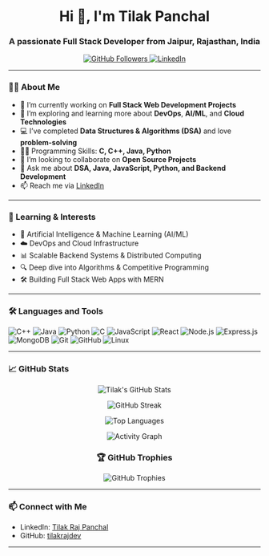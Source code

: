 <h1 align="center">Hi 👋, I'm Tilak Panchal</h1>
<h3 align="center">A passionate Full Stack Developer from Jaipur, Rajasthan, India</h3>

<p align="center">
  <a href="https://github.com/tilakrajdev">
    <img src="https://img.shields.io/github/followers/tilakrajdev?label=Follow&style=social" alt="GitHub Followers">
  </a>
  <a href="https://www.linkedin.com/in/tilak-raj-panchal-13360a250/">
    <img src="https://img.shields.io/badge/LinkedIn-Connect-blue?style=social&logo=linkedin" alt="LinkedIn">
  </a>
</p>

---

### 👨‍💻 About Me

- 🔭 I’m currently working on **Full Stack Web Development Projects**
- 🌱 I’m exploring and learning more about **DevOps**, **AI/ML**, and **Cloud Technologies**
- 💻 I’ve completed **Data Structures & Algorithms (DSA)** and love **problem-solving**
- 👨‍💻 Programming Skills: **C, C++, Java, Python**
- 👯 I’m looking to collaborate on **Open Source Projects**
- 💬 Ask me about **DSA, Java, JavaScript, Python, and Backend Development**
- 📫 Reach me via [LinkedIn](https://www.linkedin.com/in/tilak-raj-panchal-13360a250/)

---

### 🧠 Learning & Interests

- 🤖 Artificial Intelligence & Machine Learning (AI/ML)
- ☁️ DevOps and Cloud Infrastructure
- 📊 Scalable Backend Systems & Distributed Computing
- 🔍 Deep dive into Algorithms & Competitive Programming
- 🛠️ Building Full Stack Web Apps with MERN

---

### 🛠️ Languages and Tools

<p align="left">
  <img src="https://img.shields.io/badge/C++-00599C?style=for-the-badge&logo=c%2B%2B&logoColor=white" alt="C++">
  <img src="https://img.shields.io/badge/Java-ED8B00?style=for-the-badge&logo=java&logoColor=white" alt="Java">
  <img src="https://img.shields.io/badge/Python-3776AB?style=for-the-badge&logo=python&logoColor=white" alt="Python">
  <img src="https://img.shields.io/badge/C-00599C?style=for-the-badge&logo=c&logoColor=white" alt="C">
  <img src="https://img.shields.io/badge/JavaScript-F7DF1E?style=for-the-badge&logo=javascript&logoColor=black" alt="JavaScript">
  <img src="https://img.shields.io/badge/React-20232A?style=for-the-badge&logo=react&logoColor=61DAFB" alt="React">
  <img src="https://img.shields.io/badge/Node.js-339933?style=for-the-badge&logo=nodedotjs&logoColor=white" alt="Node.js">
  <img src="https://img.shields.io/badge/Express.js-404D59?style=for-the-badge" alt="Express.js">
  <img src="https://img.shields.io/badge/MongoDB-4EA94B?style=for-the-badge&logo=mongodb&logoColor=white" alt="MongoDB">
  <img src="https://img.shields.io/badge/Git-F05032?style=for-the-badge&logo=git&logoColor=white" alt="Git">
  <img src="https://img.shields.io/badge/GitHub-181717?style=for-the-badge&logo=github&logoColor=white" alt="GitHub">
  <img src="https://img.shields.io/badge/Linux-FCC624?style=for-the-badge&logo=linux&logoColor=black" alt="Linux">
</p>

---

### 📈 GitHub Stats

<div align="center">
  
  ![Tilak's GitHub Stats](https://github-readme-stats.vercel.app/api?username=tilakrajdev&show_icons=true&theme=tokyonight&include_all_commits=true&count_private=true&hide_border=true)
  
  ![GitHub Streak](https://github-readme-streak-stats.herokuapp.com/?user=tilakrajdev&theme=tokyonight&hide_border=true)
  
  ![Top Languages](https://github-readme-stats.vercel.app/api/top-langs/?username=tilakrajdev&layout=compact&theme=tokyonight&hide_border=true&langs_count=8)
  
  ![Activity Graph](https://github-readme-activity-graph.vercel.app/graph?username=tilakrajdev&theme=tokyo-night&hide_border=true)
  
</div>

<div align="center">
  
  ### 🏆 GitHub Trophies
  ![GitHub Trophies](https://github-profile-trophy.vercel.app/?username=tilakrajdev&theme=tokyonight&no-frame=true&no-bg=true&margin-w=4)
  
</div>

---

### 📫 Connect with Me

- LinkedIn: [Tilak Raj Panchal](https://www.linkedin.com/in/tilak-raj-panchal-13360a250/)
- GitHub: [tilakrajdev](https://github.com/tilakrajdev)

---
